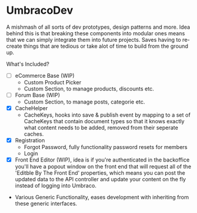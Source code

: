 # UmbracoDev
A mishmash of all sorts of dev prototypes, design patterns and more. Idea behind this is that breaking these components into modular ones means that we can simply integrate them into future projects. Saves having to re-create things that are tedious or take alot of time to build from the ground up.

What's Included?
- [ ] eCommerce Base (WIP)
  - Custom Product Picker
  - Custom Section, to manage products, discounts etc.
- [ ] Forum Base (WIP)
  - Custom Section, to manage posts, categorie etc.
- [X] CacheHelper
  - CacheKeys, hooks into save & publish event by mapping to a set of CacheKeys that contain document types so that it knows exactly what content needs to be added, removed from their seperate caches.
- [X] Registration
  - Forgot Password, fully functionality password resets for members
  - Login
- [X] Front End Editor (WIP), idea is if you're authenticated in the backoffice you'll have a popout window on the front end that will request all of the 'Editble By The Front End' properties, which means you can post the updated data to the API controller and update your content on the fly instead of logging into Umbraco.
- Various Generic Functionality, eases development with inheriting from these generic interfaces.
